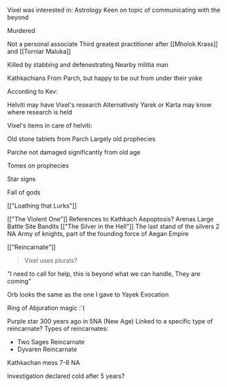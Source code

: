 Vixel was interested in: 
	Astrology
		Keen on topic of communicating with the beyond

Murdered

Not a personal associate
Third greatest practitioner after [[Mholok Krass]] and [[Torniar Maluka]]


Killed by stabbing and defenestrating
Nearby militia man

Kathkachians
From Parch, but happy to be out from under their yoke


According to Kev:

Helviti may have Vixel's research
Alternatively Yarek or Karta may know where research is held

Vixel's items in care of helviti:

Old stone tablets from Parch
Largely old prophecies


Parche not damaged significantly from old age

Tomes on prophecies

Star signs

Fall of gods

[["Loathing that Lurks"]]

[["The Violent One"]]
	References to Kathkach
	Aepoptosis?
	Arenas
	Large Battle Site Bandits
[["The Silver in the Hell"]]
	The last stand of the silvers 2 NA
	Army of knights, part of the founding force of Aegan Empire

[["Reincarnate"]]
>Vixel uses plurals?

"I need to call for help, this is beyond what we can handle, They are coming"

Orb looks the same as the one I gave to Yayek
Evocation

Ring of Abjuration magic :'(

Purple star 300 years ago in 5NA (New Age)
Linked to a specific type of reincarnate?
Types of reincarnates:
- Two Sages Reincarnate
- Dyvaren Reincarnate


Kathkachan mess 7-8 NA

Investigation declared cold after 5 years?